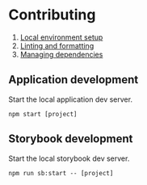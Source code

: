 # Contributing

1. [Local environment setup](./Setup.md)
2. [Linting and formatting](./Linting.md)
3. [Managing dependencies](./Dependencies.md)

## Application development

Start the local application dev server.

```shell
npm start [project]
```

## Storybook development

Start the local storybook dev server.

```shell
npm run sb:start -- [project]
```
